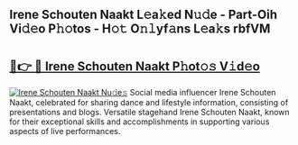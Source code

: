 ## Irene Schouten Naakt L𝚎a𝚔ed N𝚞𝚍e - Part-Oih Vi𝚍𝚎o P𝚑𝚘tos - H𝚘𝚝 O𝚗𝚕yf𝚊ns L𝚎a𝚔s rbfVM

# <h2><a href="http://kfdhaj.oniu.top/?m=Irene+Schouten+Naakt">🔗👉 🔴 Irene Schouten Naakt P𝚑ot𝚘𝚜 V𝚒d𝚎o</a></h2>

[![Irene Schouten Naakt Nu𝚍e𝚜](https://i.imgur.com/0qMVB7G.gif)](http://kfdhaj.oniu.top/?m=Irene+Schouten+Naakt)
Social media influencer Irene Schouten Naakt, celebrated for sharing dance and lifestyle information, consisting of presentations and blogs. Versatile stagehand Irene Schouten Naakt, known for their exceptional skills and accomplishments in supporting various aspects of live performances.  
